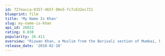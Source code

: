 ```yaml
---
id: 727eacca-0357-465f-90e5-fc7c632ec721
blueprint: film
title: 'My Name Is Khan'
slug: my-name-is-khan
api_id: 26022
rating: 8.038
popularity: 26.411
overview: "Rizwan Khan, a Muslim from the Borivali section of Mumbai, has Asperger's syndrome. He marries a Hindu single mother, Mandira, in San Francisco. After 9/11, Rizwan is detained by authorities at LAX who treat him as a terrorist because of his condition and his race."
release_date: '2010-02-10'
---
```

